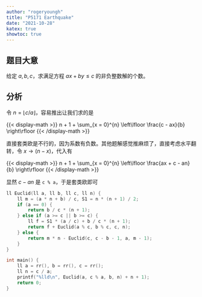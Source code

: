 ```yaml
---
author: "rogeryoungh"
title: "P5171 Earthquake"
date: "2021-10-28"
katex: true
showtoc: true
---
```


## 题目大意

给定 $a,b,c$，求满足方程 $ax + by \leqslant c$ 的非负整数解的个数。

## 分析

令 $n = \lfloor c / a \rfloor$，容易推出让我们求的是


{{< display-math >}}
n + 1 + \sum_{x = 0}^{n} \left\lfloor \frac{c - ax}{b} \right\rfloor
{{< /display-math >}}

直接套类欧是不行的，因为系数有负数。其他题解感觉推麻烦了，直接考虑水平翻转，令 $x \to (n -  x)$，代入有

{{< display-math >}}
n + 1 + \sum_{x = 0}^{n} \left\lfloor \frac{ax + c - an}{b} \right\rfloor
{{< /display-math >}}

显然 $c - an$ 是 `c % a`，于是套类欧即可

```cpp
ll Euclid(ll a, ll b, ll c, ll n) {
    ll m = (a * n + b) / c, S1 = n * (n + 1) / 2;
    if (a == 0) {
        return b / c * (n + 1);
    } else if (a >= c || b >= c) {
        ll f = S1 * (a / c) + b / c * (n + 1);
        return f + Euclid(a % c, b % c, c, n);
    } else {
        return m * n - Euclid(c, c - b - 1, a, m - 1);
    }
}

int main() {
    ll a = rr(), b = rr(), c = rr();
    ll n = c / a;
    printf("%lld\n", Euclid(a, c % a, b, n) + n + 1);
    return 0;
}
```
